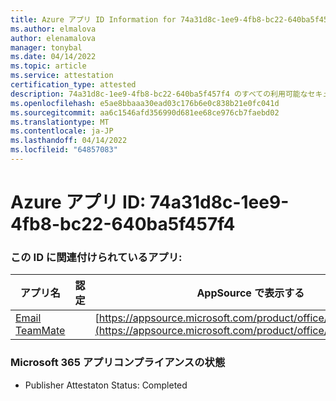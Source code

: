 ```yaml
---
title: Azure アプリ ID Information for 74a31d8c-1ee9-4fb8-bc22-640ba5f457f4
ms.author: elmalova
author: elenamalova
manager: tonybal
ms.date: 04/14/2022
ms.topic: article
ms.service: attestation
certification_type: attested
description: 74a31d8c-1ee9-4fb8-bc22-640ba5f457f4 のすべての利用可能なセキュリティとコンプライアンス情報。
ms.openlocfilehash: e5ae8bbaaa30ead03c176b6e0c838b21e0fc041d
ms.sourcegitcommit: aa6c1546afd356990d681ee68ce976cb7faebd02
ms.translationtype: MT
ms.contentlocale: ja-JP
ms.lasthandoff: 04/14/2022
ms.locfileid: "64857083"
---
```

# <a name="azure-app-id-74a31d8c-1ee9-4fb8-bc22-640ba5f457f4"></a>Azure アプリ ID: 74a31d8c-1ee9-4fb8-bc22-640ba5f457f4


### <a name="apps-associated-with-this-id"></a>この ID に関連付けられているアプリ:
| **アプリ名** | **認定** | **AppSource で表示する** |
|--------------|---------------|-----------------------|
| [Email TeamMate](../forward/WA200002338.md) |  | [https://appsource.microsoft.com/product/office/WA200002338](https://appsource.microsoft.com/product/office/WA200002338) |

### <a name="microsoft-365-app-compliance-status"></a>Microsoft 365 アプリコンプライアンスの状態
- Publisher Attestaton Status: Completed
